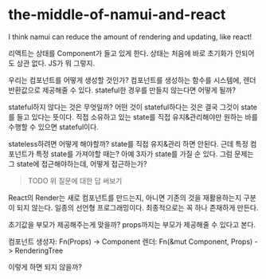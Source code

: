 # the-middle-of-namui-and-react

I think namui can reduce the amount of rendering and updating, like react!

리액트는 상태를 Component가 들고 있게 한다. 상태는 처음에 바로 초기화가 안되어도 상관 없다. JS가 뭐 그렇지.

우리는 컴포넌트를 어떻게 생성할 것인가?
컴포넌트를 생성하는 함수를 시스템에, 렌더 반환값으로 제공해줄 수 있다.
stateful한 경우를 만들지 않는다면 어떻게 될까?

stateful하지 않다는 것은 무엇일까?
어떤 것이 stateful하다는 것은 결국 그것이 state를 들고 있다는 뜻이다.
직접 소유하고 있는 state를 직접 유지&관리해야만 원하는 바를 수행할 수 있으면 stateful이다.

stateless하려면 어떻게 해야할까?
state를 직접 유지&관리 하면 안된다.
근데 특정 컴포넌트가 특정 state를 가져야할 때는?
아예 3자가 state를 가질 순 있다. 그럼 문제는 그 state에 접근해야하는데, 어떻게 접근하는가?

> TODO 위 질문에 대한 답 써보기

React의 Render는 새로 컴포넌트를 만드는지, 아니면 기존의 것을 재활용하는지 구분이 되지 않는다.
일종의 선언형 프로그래밍이다. 최종적으로는 꼭 하나 존재하게 만든다.

초기값을 부모가 제공해주는게 맞을까?
props까지는 부모가 제공해줄 수 있다고 본다.

컴포넌트 생성자: Fn(Props) -> Component
렌더: Fn(&mut Component, Props) -> RenderingTree

이렇게 하면 되지 않을까?
